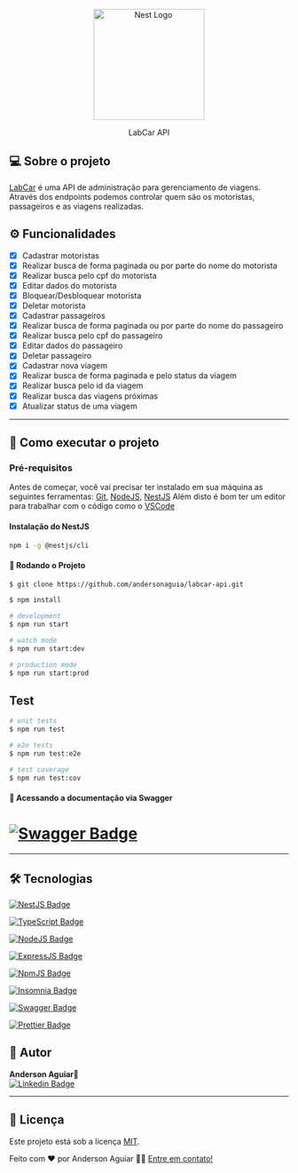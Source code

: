 <p align="center">
  <a href="http://nestjs.com/" target="blank"><img src="https://nestjs.com/img/logo-small.svg" width="200" alt="Nest Logo" /></a>
</p>

[circleci-image]: https://img.shields.io/circleci/build/github/nestjs/nest/master?token=abc123def456
[circleci-url]: https://circleci.com/gh/nestjs/nest

<p align="center">LabCar API</p>

## 💻 Sobre o projeto

[LabCar](https://github.com/andersonaguia/labcar-api) é uma API de administração para gerenciamento de viagens. Através dos endpoints podemos controlar quem são os motoristas, passageiros e as viagens realizadas.

## ⚙️ Funcionalidades

- [x] Cadastrar motoristas
- [x] Realizar busca de forma paginada ou por parte do nome do motorista
- [x] Realizar busca pelo cpf do motorista
- [x] Editar dados do motorista
- [x] Bloquear/Desbloquear motorista
- [x] Deletar motorista
- [x] Cadastrar passageiros
- [x] Realizar busca de forma paginada ou por parte do nome do passageiro
- [x] Realizar busca pelo cpf do passageiro
- [x] Editar dados do passageiro
- [x] Deletar passageiro
- [x] Cadastrar nova viagem
- [x] Realizar busca de forma paginada e pelo status da viagem
- [x] Realizar busca pelo id da viagem
- [x] Realizar busca das viagens próximas
- [x] Atualizar status de uma viagem
---

## 🚀 Como executar o projeto

### Pré-requisitos

Antes de começar, você vai precisar ter instalado em sua máquina as seguintes ferramentas:
[Git](https://git-scm.com), [NodeJS](https://nodejs.org/en/), [NestJS](https://nestjs.com/)
Além disto é bom ter um editor para trabalhar com o código como o [VSCode](https://code.visualstudio.com/)

#### Instalação do NestJS
```bash
npm i -g @nestjs/cli
```
#### 🎲 Rodando o Projeto

```bash
$ git clone https://github.com/andersonaguia/labcar-api.git

$ npm install

# development
$ npm run start

# watch mode
$ npm run start:dev

# production mode
$ npm run start:prod
```
## Test

```bash
# unit tests
$ npm run test

# e2e tests
$ npm run test:e2e

# test coverage
$ npm run test:cov

```
#### 🧭 Acessando a documentação via Swagger

# [![Swagger Badge](https://img.shields.io/badge/Swagger-85EA2D?style=for-the-badge&logo=Swagger&logoColor=white&link=https://swagger.io/)](http://localhost:3000/api)


---

## 🛠 Tecnologias

[![NestJS Badge](https://img.shields.io/badge/Node.js-339933?style=for-the-badge&logo=nodedotjs&logoColor=white&link=https://nodejs.org/en/)](https://nodejs.org/en/)

[![TypeScript Badge](https://img.shields.io/badge/TypeScript-007ACC?style=for-the-badge&logo=typescript&logoColor=white&link=https://www.typescriptlang.org/)](https://www.typescriptlang.org/)	

[![NodeJS Badge](https://img.shields.io/badge/nestjs-E0234E?style=for-the-badge&logo=nestjs&logoColor=white&link=https://nestjs.com/)](https://nestjs.com/)

[![ExpressJS Badge](https://img.shields.io/badge/Express.js-000000?style=for-the-badge&logo=express&logoColor=white&link=https://expressjs.com/)](https://expressjs.com/)

[![NpmJS Badge](https://img.shields.io/badge/npm-CB3837?style=for-the-badge&logo=npm&logoColor=white&link=https://www.npmjs.com/)](https://www.npmjs.com/)

[![Insomnia Badge](
https://img.shields.io/badge/Insomnia-5849be?style=for-the-badge&logo=Insomnia&logoColor=white&link=https://insomnia.rest/)](https://insomnia.rest/)

[![Swagger Badge](https://img.shields.io/badge/Swagger-85EA2D?style=for-the-badge&logo=Swagger&logoColor=white&link=https://swagger.io/)](https://swagger.io/)

[![Prettier Badge](https://img.shields.io/badge/prettier-1A2C34?style=for-the-badge&logo=prettier&logoColor=F7BA3E&link=https://prettier.io/)](https://prettier.io/)

## 🦸 Autor
 <b>Anderson Aguiar</b>🚀
 <br />
[![Linkedin Badge](https://img.shields.io/badge/LinkedIn-0077B5?style=for-the-badge&logo=linkedin&logoColor=white&link=https://www.linkedin.com/in/andersonlaguiar/)](https://www.linkedin.com/in/andersonlaguiar/) 

---

## 📝 Licença

Este projeto está sob a licença [MIT](./LICENSE).

Feito com ❤️ por Anderson Aguiar 👋🏽 [Entre em contato!](https://www.linkedin.com/in/andersonlaguiar/)
